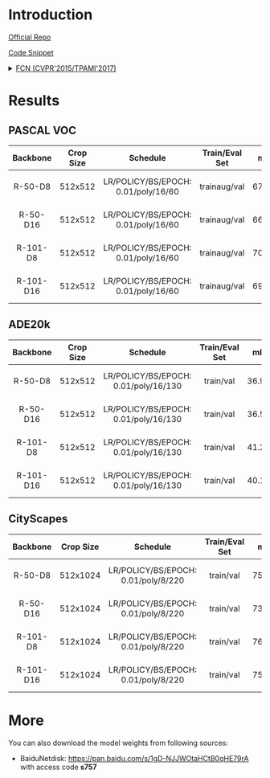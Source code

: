 # Introduction

<a href="https://github.com/BVLC/caffe/wiki/Model-Zoo#fcn">Official Repo</a>

<a href="https://github.com/SegmentationBLWX/sssegmentation/blob/main/ssseg/modules/models/segmentors/fcn/fcn.py">Code Snippet</a>

<details>
<summary align="left"><a href="https://arxiv.org/pdf/1411.4038.pdf">FCN (CVPR'2015/TPAMI'2017)</a></summary>

```latex
@inproceedings{long2015fully,
    title={Fully convolutional networks for semantic segmentation},
    author={Long, Jonathan and Shelhamer, Evan and Darrell, Trevor},
    booktitle={Proceedings of the IEEE conference on computer vision and pattern recognition},
    pages={3431--3440},
    year={2015}
}
```

</details>


# Results

## PASCAL VOC
| Backbone  | Crop Size  | Schedule                             | Train/Eval Set  | mIoU   | Download                                                                                                                                                                                                                                                                                                                                                                     |
| :-:       | :-:        | :-:                                  | :-:             | :-:    | :-:                                                                                                                                                                                                                                                                                                                                                                          |
| R-50-D8   | 512x512    | LR/POLICY/BS/EPOCH: 0.01/poly/16/60  | trainaug/val    | 67.80% | [cfg](https://raw.githubusercontent.com/SegmentationBLWX/sssegmentation/main/ssseg/configs/fcn/fcn_resnet50os8_voc.py) &#124; [model](https://github.com/SegmentationBLWX/modelstore/releases/download/ssseg_fcn/fcn_resnet50os8_voc_train.pth) &#124; [log](https://github.com/SegmentationBLWX/modelstore/releases/download/ssseg_fcn/fcn_resnet50os8_voc_train.log)       |
| R-50-D16  | 512x512    | LR/POLICY/BS/EPOCH: 0.01/poly/16/60  | trainaug/val    | 66.58% | [cfg](https://raw.githubusercontent.com/SegmentationBLWX/sssegmentation/main/ssseg/configs/fcn/fcn_resnet50os16_voc.py) &#124; [model](https://github.com/SegmentationBLWX/modelstore/releases/download/ssseg_fcn/fcn_resnet50os16_voc_train.pth) &#124; [log](https://github.com/SegmentationBLWX/modelstore/releases/download/ssseg_fcn/fcn_resnet50os16_voc_train.log)    |
| R-101-D8  | 512x512    | LR/POLICY/BS/EPOCH: 0.01/poly/16/60  | trainaug/val    | 70.59% | [cfg](https://raw.githubusercontent.com/SegmentationBLWX/sssegmentation/main/ssseg/configs/fcn/fcn_resnet101os8_voc.py) &#124; [model](https://github.com/SegmentationBLWX/modelstore/releases/download/ssseg_fcn/fcn_resnet101os8_voc_train.pth) &#124; [log](https://github.com/SegmentationBLWX/modelstore/releases/download/ssseg_fcn/fcn_resnet101os8_voc_train.log)    |
| R-101-D16 | 512x512    | LR/POLICY/BS/EPOCH: 0.01/poly/16/60  | trainaug/val    | 69.39% | [cfg](https://raw.githubusercontent.com/SegmentationBLWX/sssegmentation/main/ssseg/configs/fcn/fcn_resnet101os16_voc.py) &#124; [model](https://github.com/SegmentationBLWX/modelstore/releases/download/ssseg_fcn/fcn_resnet101os16_voc_train.pth) &#124; [log](https://github.com/SegmentationBLWX/modelstore/releases/download/ssseg_fcn/fcn_resnet101os16_voc_train.log) |

## ADE20k
| Backbone  | Crop Size  | Schedule                             | Train/Eval Set  | mIoU   | Download                                                                                                                                                                                                                                                                                                                                                                              |
| :-:       | :-:        | :-:                                  | :-:             | :-:    | :-:                                                                                                                                                                                                                                                                                                                                                                                   |
| R-50-D8   | 512x512    | LR/POLICY/BS/EPOCH: 0.01/poly/16/130 | train/val       | 36.96% | [cfg](https://raw.githubusercontent.com/SegmentationBLWX/sssegmentation/main/ssseg/configs/fcn/fcn_resnet50os8_ade20k.py) &#124; [model](https://github.com/SegmentationBLWX/modelstore/releases/download/ssseg_fcn/fcn_resnet50os8_ade20k_train.pth) &#124; [log](https://github.com/SegmentationBLWX/modelstore/releases/download/ssseg_fcn/fcn_resnet50os8_ade20k_train.log)       |
| R-50-D16  | 512x512    | LR/POLICY/BS/EPOCH: 0.01/poly/16/130 | train/val       | 36.50% | [cfg](https://raw.githubusercontent.com/SegmentationBLWX/sssegmentation/main/ssseg/configs/fcn/fcn_resnet50os16_ade20k.py) &#124; [model](https://github.com/SegmentationBLWX/modelstore/releases/download/ssseg_fcn/fcn_resnet50os16_ade20k_train.pth) &#124; [log](https://github.com/SegmentationBLWX/modelstore/releases/download/ssseg_fcn/fcn_resnet50os16_ade20k_train.log)    |
| R-101-D8  | 512x512    | LR/POLICY/BS/EPOCH: 0.01/poly/16/130 | train/val       | 41.22% | [cfg](https://raw.githubusercontent.com/SegmentationBLWX/sssegmentation/main/ssseg/configs/fcn/fcn_resnet101os8_ade20k.py) &#124; [model](https://github.com/SegmentationBLWX/modelstore/releases/download/ssseg_fcn/fcn_resnet101os8_ade20k_train.pth) &#124; [log](https://github.com/SegmentationBLWX/modelstore/releases/download/ssseg_fcn/fcn_resnet101os8_ade20k_train.log)    |
| R-101-D16 | 512x512    | LR/POLICY/BS/EPOCH: 0.01/poly/16/130 | train/val       | 40.15% | [cfg](https://raw.githubusercontent.com/SegmentationBLWX/sssegmentation/main/ssseg/configs/fcn/fcn_resnet101os16_ade20k.py) &#124; [model](https://github.com/SegmentationBLWX/modelstore/releases/download/ssseg_fcn/fcn_resnet101os16_ade20k_train.pth) &#124; [log](https://github.com/SegmentationBLWX/modelstore/releases/download/ssseg_fcn/fcn_resnet101os16_ade20k_train.log) |

## CityScapes
| Backbone  | Crop Size  | Schedule                             | Train/Eval Set  | mIoU   | Download                                                                                                                                                                                                                                                                                                                                                                                          |
| :-:       | :-:        | :-:                                  | :-:             | :-:    | :-:                                                                                                                                                                                                                                                                                                                                                                                               |
| R-50-D8   | 512x1024   | LR/POLICY/BS/EPOCH: 0.01/poly/8/220  | train/val       | 75.16% | [cfg](https://raw.githubusercontent.com/SegmentationBLWX/sssegmentation/main/ssseg/configs/fcn/fcn_resnet50os8_cityscapes.py) &#124; [model](https://github.com/SegmentationBLWX/modelstore/releases/download/ssseg_fcn/fcn_resnet50os8_cityscapes_train.pth) &#124; [log](https://github.com/SegmentationBLWX/modelstore/releases/download/ssseg_fcn/fcn_resnet50os8_cityscapes_train.log)       |
| R-50-D16  | 512x1024   | LR/POLICY/BS/EPOCH: 0.01/poly/8/220  | train/val       | 73.94% | [cfg](https://raw.githubusercontent.com/SegmentationBLWX/sssegmentation/main/ssseg/configs/fcn/fcn_resnet50os16_cityscapes.py) &#124; [model](https://github.com/SegmentationBLWX/modelstore/releases/download/ssseg_fcn/fcn_resnet50os16_cityscapes_train.pth) &#124; [log](https://github.com/SegmentationBLWX/modelstore/releases/download/ssseg_fcn/fcn_resnet50os16_cityscapes_train.log)    |
| R-101-D8  | 512x1024   | LR/POLICY/BS/EPOCH: 0.01/poly/8/220  | train/val       | 76.31% | [cfg](https://raw.githubusercontent.com/SegmentationBLWX/sssegmentation/main/ssseg/configs/fcn/fcn_resnet101os8_cityscapes.py) &#124; [model](https://github.com/SegmentationBLWX/modelstore/releases/download/ssseg_fcn/fcn_resnet101os8_cityscapes_train.pth) &#124; [log](https://github.com/SegmentationBLWX/modelstore/releases/download/ssseg_fcn/fcn_resnet101os8_cityscapes_train.log)    |
| R-101-D16 | 512x1024   | LR/POLICY/BS/EPOCH: 0.01/poly/8/220  | train/val       | 75.36% | [cfg](https://raw.githubusercontent.com/SegmentationBLWX/sssegmentation/main/ssseg/configs/fcn/fcn_resnet101os16_cityscapes.py) &#124; [model](https://github.com/SegmentationBLWX/modelstore/releases/download/ssseg_fcn/fcn_resnet101os16_cityscapes_train.pth) &#124; [log](https://github.com/SegmentationBLWX/modelstore/releases/download/ssseg_fcn/fcn_resnet101os16_cityscapes_train.log) |


# More
You can also download the model weights from following sources:
- BaiduNetdisk: https://pan.baidu.com/s/1gD-NJJWOtaHCtB0qHE79rA with access code **s757**